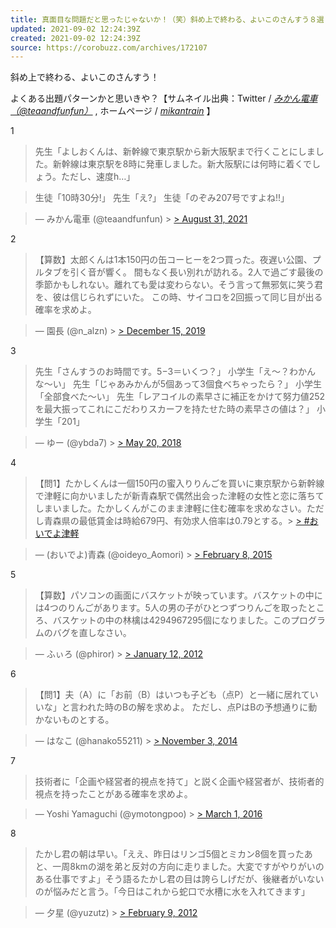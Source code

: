 ```yaml
---
title: 真面目な問題だと思ったじゃないか！（笑）斜め上で終わる、よいこのさんすう８選
updated: 2021-09-02 12:24:39Z
created: 2021-09-02 12:24:39Z
source: https://corobuzz.com/archives/172107
---
```


斜め上で終わる、よいこのさんすう！

よくある出題パターンかと思いきや？【サムネイル出典：Twitter / [*みかん電車（@teaandfunfun）*](https://twitter.com/teaandfunfun) , ホームページ / [*mikantrain*](https://mikantrain.jimdofree.com/) 】

1

> 先生「よしおくんは、新幹線で東京駅から新大阪駅まで行くことにしました。新幹線は東京駅を8時に発車しました。新大阪駅には何時に着くでしょう。ただし、速度h…」

> 生徒「10時30分!」
> 先生「え?」
> 生徒「のぞみ207号ですよね!!」

> — みかん電車 (@teaandfunfun) > [> August 31, 2021](https://twitter.com/teaandfunfun/status/1432644613190209536?ref_src=twsrc%5Etfw)

2
> 【算数】太郎くんは1本150円の缶コーヒーを2つ買った。夜遅い公園、プルタブを引く音が響く。
> 間もなく長い別れが訪れる。2人で過ごす最後の季節かもしれない。離れても愛は変わらない。そう言って無邪気に笑う君を、彼は信じられずにいた。
> この時、サイコロを2回振って同じ目が出る確率を求めよ。

> — 園長 (@n_alzn) > [> December 15, 2019](https://twitter.com/n_alzn/status/1206194812631732227?ref_src=twsrc%5Etfw)

3
> 先生「さんすうのお時間です。5−3＝いくつ？」
> 小学生「え〜？わかんな〜い」
> 先生「じゃあみかんが5個あって3個食べちゃったら？」
> 小学生「全部食べた〜い」
> 先生「レアコイルの素早さに補正をかけて努力値252を最大振ってこれにこだわりスカーフを持たせた時の素早さの値は？」
> 小学生「201」

> — ゆー (@ybda7) > [> May 20, 2018](https://twitter.com/ybda7/status/998064899291955201?ref_src=twsrc%5Etfw)

4

> 【問1】たかしくんは一個150円の蜜入りりんごを買いに東京駅から新幹線で津軽に向かいましたが新青森駅で偶然出会った津軽の女性と恋に落ちてしまいました。たかしくんがこのまま津軽に住む確率を求めなさい。ただし青森県の最低賃金は時給679円、有効求人倍率は0.79とする。> [> #おいでよ津軽](https://twitter.com/hashtag/%E3%81%8A%E3%81%84%E3%81%A7%E3%82%88%E6%B4%A5%E8%BB%BD?src=hash&ref_src=twsrc%5Etfw)

> — (おいでよ)青森 (@oideyo_Aomori) > [> February 8, 2015](https://twitter.com/oideyo_Aomori/status/564271462786162688?ref_src=twsrc%5Etfw)

5

> 【算数】パソコンの画面にバスケットが映っています。バスケットの中には4つのりんごがあります。5人の男の子がひとつずつりんごを取ったところ、バスケットの中の林檎は4294967295個になりました。このプログラムのバグを直しなさい。

> — ふぃろ (@phiror) > [> January 12, 2012](https://twitter.com/phiror/status/157332609700085760?ref_src=twsrc%5Etfw)

6
> 【問1】夫（A）に「お前（B）はいつも子ども（点P）と一緒に居れていいな」と言われた時のBの解を求めよ。
> ただし、点PはBの予想通りに動かないものとする。

> — はなこ (@hanako55211) > [> November 3, 2014](https://twitter.com/hanako55211/status/529421151299059712?ref_src=twsrc%5Etfw)

7
> 技術者に「企画や経営者的視点を持て」と説く企画や経営者が、技術者的視点を持ったことがある確率を求めよ。

> — Yoshi Yamaguchi (@ymotongpoo) > [> March 1, 2016](https://twitter.com/ymotongpoo/status/704476895283294208?ref_src=twsrc%5Etfw)

8

> たかし君の朝は早い。「ええ、昨日はリンゴ5個とミカン8個を買ったあと、一周8kmの湖を弟と反対の方向に走りました。大変ですがやりがいのある仕事ですよ」そう語るたかし君の目は誇らしげだが、後継者がいないのが悩みだと言う。「今日はこれから蛇口で水槽に水を入れてきます」

> — 夕星 (@yuzutz) > [> February 9, 2012](https://twitter.com/yuzutz/status/167583316902547458?ref_src=twsrc%5Etfw)
